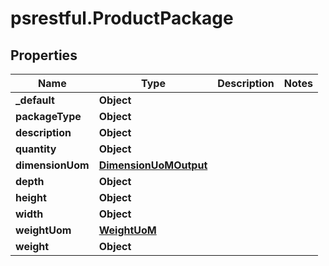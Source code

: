 # psrestful.ProductPackage

## Properties
Name | Type | Description | Notes
------------ | ------------- | ------------- | -------------
**_default** | **Object** |  | 
**packageType** | **Object** |  | 
**description** | **Object** |  | 
**quantity** | **Object** |  | 
**dimensionUom** | [**DimensionUoMOutput**](DimensionUoMOutput.md) |  | 
**depth** | **Object** |  | 
**height** | **Object** |  | 
**width** | **Object** |  | 
**weightUom** | [**WeightUoM**](WeightUoM.md) |  | 
**weight** | **Object** |  | 
